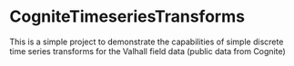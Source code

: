 # CogniteTimeseriesTransforms
This is a simple project to demonstrate the capabilities of simple discrete time series transforms for the Valhall field data (public data from Cognite)
